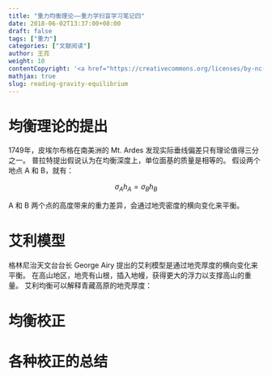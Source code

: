```yaml
---
title: "重力均衡理论——重力学扫盲学习笔记四"
date: 2018-06-02T13:37:00+08:00
draft: false
tags: ["重力"]
categories: ["文献阅读"]
author: 王亮
weight: 10
contentCopyright: '<a href="https://creativecommons.org/licenses/by-nc-sa/4.0/deed.zh" rel="noopener" target="_blank">CC 4.0</a>'
mathjax: true
slug: reading-gravity-equilibrium
---
```

# 均衡理论的提出

1749年，皮埃尔布格在南美洲的 Mt. Ardes 发现实际垂线偏差只有理论值得三分之一。
普拉特提出假说认为在均衡深度上，单位面基的质量是相等的。
假设两个地点 A 和 B，就有：

$$\sigma_A h_A=\sigma_B h_B$$

A 和 B 两个点的高度带来的重力差异，会通过地壳密度的横向变化来平衡。

# 艾利模型

格林尼治天文台台长 George Airy 提出的艾利模型是通过地壳厚度的横向变化来平衡。
在高山地区，地壳有山根，插入地幔，获得更大的浮力以支撑高山的重量。
艾利均衡可以解释青藏高原的地壳厚度：

# 均衡校正

# 各种校正的总结
